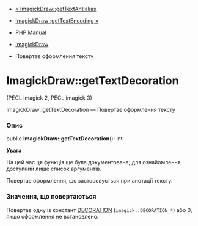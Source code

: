 - [« ImagickDraw::getTextAntialias](imagickdraw.gettextantialias.md)
- [ImagickDraw::getTextEncoding »](imagickdraw.gettextencoding.md)

- [PHP Manual](index.md)
- [ImagickDraw](class.imagickdraw.md)
- Повертає оформлення тексту

# ImagickDraw::getTextDecoration

(PECL imagick 2, PECL imagick 3)

ImagickDraw::getTextDecoration — Повертає оформлення тексту

### Опис

public **ImagickDraw::getTextDecoration**(): int

**Увага**

На цей час ця функція ще була документована; для
ознайомлення доступний лише список аргументів.

Повертає оформлення, що застосовується при анотації тексту.

### Значення, що повертаються

Повертає одну із констант
[DECORATION](imagick.constants.md#imagick.constants.decoration)
(`imagick::DECORATION_*`) або 0, якщо оформлення не встановлено.

